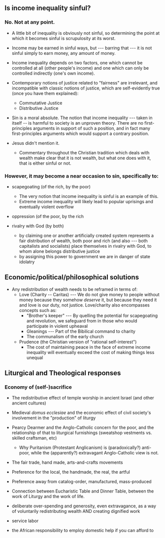## Is income inequality sinful?

### No. Not at any point.

  - A little bit of inequality is obviously not sinful, so determining the point at which it becomes sinful is scrupulosity at its worst.
  
  - Income may be earned in sinful ways, but --- barring that --- it is not sinful simply to earn money, any amount of money.
  
  - Income inequality depends on two factors, one which cannot be controlled at all (other people's income) and one which can only be controlled indirectly (one's own income).
  
  - Contemporary notions of justice related to "fairness" are irrelevant, and incompatible with classic notions of justice, which are self-evidently true (once you have them explained):
    - Commutative Justice
    - Distributive Justice
  
  - Sin is a moral absolute. The notion that income inequality --- taken in itself -- is harmful to society is an unproven theory. There are no first-principles arguments in support of such a position, and in fact many first-principles arguments which would support a contrary position.
  
  - Jesus didn't mention it.
     - Commentary throughout the Christian tradition which deals with wealth make clear that it is not wealth, but what one does with it, that is either sinful or not.

### However, it may become a near occasion to sin, specifically to:
 
  - scapegoating (of the rich, by the poor)
     - The very notion that income inequality is sinful is an example of this.
     - Extreme income inequality will likely lead to popular uprisings and eventually violent overflow
  
  - oppression (of the poor, by the rich

  - rivalry with God (by both)
     - by claiming one or another artificially created system represents a fair distribution of wealth, both poor and rich (and also --- both capitalists and socialists) place themselves in rivalry with God, to whom alone belongs distributive justice
     - by assigning this power to government we are in danger of state idolatry


## Economic/political/philosophical solutions

  - Any redistribution of wealth needs to be reframed in terms of:
     - Love (Charity -- Caritas) --- We do not give money to people without money because they somehow _deserve_ it, but because they need it and love is our duty, not justice.
     Love/charity also encompasses concepts such as:
        - "Brother's keeper" --- By quelling the potential for scapegoating and revolution, we safeguard from in those who would participate in violent upheaval
        - Gleanings --- Part of the Bibilical command to charity
        - The communalism of the early church
     - Prudence (the Christian version of "rational self-interest")
        - The cost of maintaining peace in the face of extreme income inequality will eventually exceed the cost of making things less unequal

## Liturgical and Theological responses

### Economy of (self-)sacrifice
 - The redistributive effect of temple worship in ancient Israel (and other ancient cultures)

 - Medieval _domus ecclesiae_ and the economic effect of civil society's involvement in the "production" of liturgy

 - Pearcy Dearmer and the Anglo-Catholic concern for the poor, and the relationship of that to liturgical furnishings (sweatshop vestments vs. skilled craftsman, etc)
    - Why Puritanism (Protestant Anglicanism) is (paradoxically?) anti-poor, while the (apparently?) extravagant Anglo-Catholic view is not.

 - The fair trade, hand made, arts-and-crafts movements
     
 - Preference for the local, the handmade, the real, the artful
 
 - Preference away from catalog-order, manufactured, mass-produced

 - Connection between Eucharistic Table and Dinner Table, between the work of Liturgy and the work of life.

 - deliberate over-spending and generosity, even extravagance, as a way of voluntarily redistributing wealth AND creating dignified work

 - service labor

 - the African responsibility to employ domestic help if you can afford to